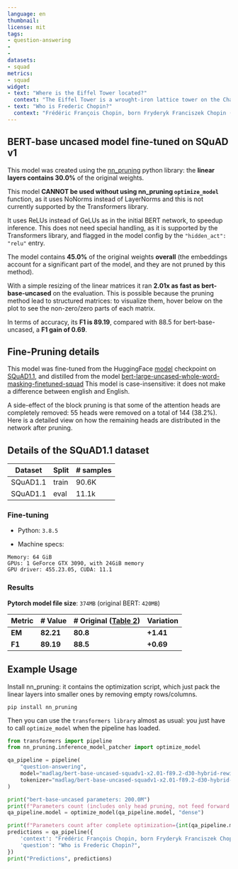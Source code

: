 ```yaml
---
language: en
thumbnail:
license: mit
tags:
- question-answering
- 
- 
datasets:
- squad
metrics:
- squad
widget:
- text: "Where is the Eiffel Tower located?"
  context: "The Eiffel Tower is a wrought-iron lattice tower on the Champ de Mars in Paris, France. It is named after the engineer Gustave Eiffel, whose company designed and built the tower."
- text: "Who is Frederic Chopin?"
  context: "Frédéric François Chopin, born Fryderyk Franciszek Chopin (1 March 1810 – 17 October 1849), was a Polish composer and virtuoso pianist of the Romantic era who wrote primarily for solo piano."
---
```


## BERT-base uncased model fine-tuned on SQuAD v1

This model was created using the [nn_pruning](https://github.com/huggingface/nn_pruning) python library: the **linear layers contains 30.0%** of the original  weights.

This model **CANNOT be used without using nn_pruning `optimize_model`** function, as it uses NoNorms instead of LayerNorms and this is not currently supported by the Transformers library.


It uses ReLUs instead of GeLUs as in the initial BERT network, to speedup inference.
This does not need special handling, as it is supported by the Transformers library, and flagged in the model config by the ```"hidden_act": "relu"``` entry.


The model contains **45.0%** of the original weights **overall** (the embeddings account for a significant part of the model, and they are not pruned by this method).

With a simple resizing of the linear matrices it ran **2.01x as fast as bert-base-uncased** on the evaluation.
This is possible because the pruning method lead to structured matrices: to visualize them, hover below on the plot to see the non-zero/zero parts of each matrix.

<div class="graph"><script src="/madlag/bert-base-uncased-squadv1-x2.01-f89.2-d30-hybrid-rewind-opt-v1/raw/main/model_card/density_info.js" id="c3b978cc-6d18-4fd0-a24b-e4369569d64d"></script></div>

In terms of accuracy, its **F1 is 89.19**, compared with 88.5 for bert-base-uncased, a **F1 gain of 0.69**.

## Fine-Pruning details
This model was fine-tuned from the HuggingFace [model](https://huggingface.co/bert-base-uncased) checkpoint on [SQuAD1.1](https://rajpurkar.github.io/SQuAD-explorer), and distilled from the model [bert-large-uncased-whole-word-masking-finetuned-squad](https://huggingface.co/bert-large-uncased-whole-word-masking-finetuned-squad)
This model is case-insensitive: it does not make a difference between english and English.

A side-effect of the block pruning is that some of the attention heads are completely removed: 55 heads were removed on a total of 144 (38.2%).
Here is a detailed view on how the remaining heads are distributed in the network after pruning.
<div class="graph"><script src="/madlag/bert-base-uncased-squadv1-x2.01-f89.2-d30-hybrid-rewind-opt-v1/raw/main/model_card/pruning_info.js" id="7de38b6d-774c-4313-a5a4-8e32f554d9ec"></script></div>

## Details of the SQuAD1.1 dataset

| Dataset  | Split | # samples |
| -------- | ----- | --------- |
| SQuAD1.1 | train | 90.6K      |
| SQuAD1.1 | eval  | 11.1k     |

### Fine-tuning
- Python: `3.8.5`

- Machine specs:

```CPU: Intel(R) Core(TM) i7-6700K CPU
Memory: 64 GiB
GPUs: 1 GeForce GTX 3090, with 24GiB memory
GPU driver: 455.23.05, CUDA: 11.1
```

### Results

**Pytorch model file size**: `374MB` (original BERT: `420MB`)

| Metric | # Value   | # Original ([Table 2](https://www.aclweb.org/anthology/N19-1423.pdf))| Variation |
| ------ | --------- | --------- | --------- |
| **EM** | **82.21** | **80.8** | **+1.41**|
| **F1** | **89.19** | **88.5** | **+0.69**|

## Example Usage
Install nn_pruning: it contains the optimization script, which just pack the linear layers into smaller ones by removing empty rows/columns.

`pip install nn_pruning`

Then you can use the `transformers library` almost as usual: you just have to call `optimize_model` when the pipeline has loaded.

```python
from transformers import pipeline
from nn_pruning.inference_model_patcher import optimize_model

qa_pipeline = pipeline(
    "question-answering",
    model="madlag/bert-base-uncased-squadv1-x2.01-f89.2-d30-hybrid-rewind-opt-v1",
    tokenizer="madlag/bert-base-uncased-squadv1-x2.01-f89.2-d30-hybrid-rewind-opt-v1"
)

print("bert-base-uncased parameters: 200.0M")
print(f"Parameters count (includes only head pruning, not feed forward pruning)={int(qa_pipeline.model.num_parameters() / 1E6)}M")
qa_pipeline.model = optimize_model(qa_pipeline.model, "dense")

print(f"Parameters count after complete optimization={int(qa_pipeline.model.num_parameters() / 1E6)}M")
predictions = qa_pipeline({
    'context': "Frédéric François Chopin, born Fryderyk Franciszek Chopin (1 March 1810 – 17 October 1849), was a Polish composer and virtuoso pianist of the Romantic era who wrote primarily for solo piano.",
    'question': "Who is Frederic Chopin?",
})
print("Predictions", predictions)
```